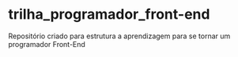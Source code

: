 # trilha_programador_front-end
Repositório criado para estrutura a aprendizagem para se tornar um programador Front-End
